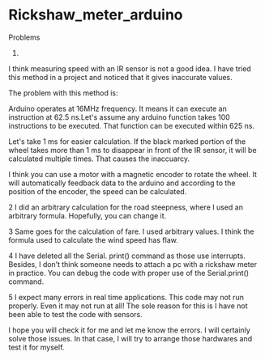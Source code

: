 # Rickshaw_meter_arduino



Problems


1. 
I think measuring speed with an IR sensor is not a good idea. I have tried this method in a project and noticed that it gives inaccurate values. 

The problem with this method is: 

Arduino operates at 16MHz frequency. It means it can execute an instruction at 62.5 ns.Let's assume any arduino function takes 100 instructions to be executed. That  function can be executed within 625 ns. 

Let's take 1 ms for easier calculation. 
If the black marked portion of the wheel takes more than 1 ms to disappear in front of the IR sensor, it will be calculated multiple times. That causes the inaccuarcy. 

I think you can use a motor with a magnetic encoder to rotate the wheel. It will automatically feedback data to the arduino and according to the position of the encoder, the speed can be calculated.  


2
I did an arbitrary calculation for the road steepness, where I used an arbitrary formula. Hopefully, you can change it.  

3
Same goes for the calculation of fare. I used arbitrary values. I think the formula used to calculate the wind speed has flaw. 

4
I have deleted all the Serial. print() command as those use interrupts. Besides, I don’t think someone needs to attach a pc with a rickshaw meter in practice. You can debug the code with proper use of the Serial.print() command. 

5
I expect many errors in real time applications. This code may not run properly. Even it may not run at all! 
The sole reason for this is I have not been able to test the code with sensors. 

I hope you will check it  for me and let me know the errors. I will certainly solve those issues. In that case, I will try to arrange those hardwares and test it for myself. 

